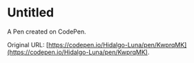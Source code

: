 # Untitled

A Pen created on CodePen.

Original URL: [https://codepen.io/Hidalgo-Luna/pen/KwprqMK](https://codepen.io/Hidalgo-Luna/pen/KwprqMK).

